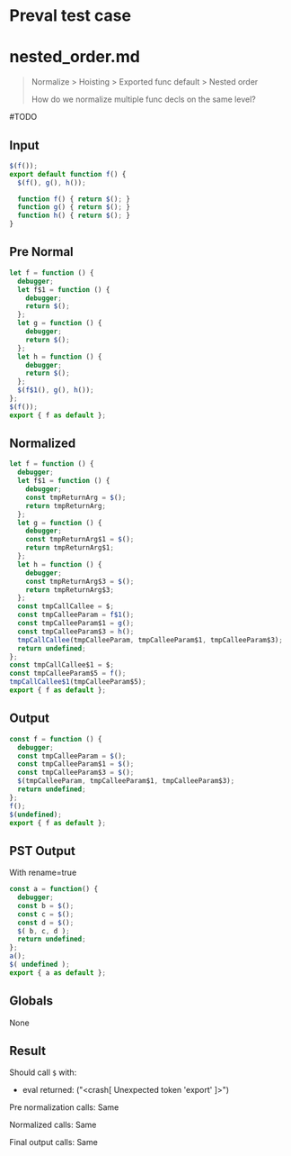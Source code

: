 # Preval test case

# nested_order.md

> Normalize > Hoisting > Exported func default > Nested order
>
> How do we normalize multiple func decls on the same level?

#TODO

## Input

`````js filename=intro
$(f());
export default function f() {
  $(f(), g(), h());

  function f() { return $(); }
  function g() { return $(); }
  function h() { return $(); }
}
`````

## Pre Normal


`````js filename=intro
let f = function () {
  debugger;
  let f$1 = function () {
    debugger;
    return $();
  };
  let g = function () {
    debugger;
    return $();
  };
  let h = function () {
    debugger;
    return $();
  };
  $(f$1(), g(), h());
};
$(f());
export { f as default };
`````

## Normalized


`````js filename=intro
let f = function () {
  debugger;
  let f$1 = function () {
    debugger;
    const tmpReturnArg = $();
    return tmpReturnArg;
  };
  let g = function () {
    debugger;
    const tmpReturnArg$1 = $();
    return tmpReturnArg$1;
  };
  let h = function () {
    debugger;
    const tmpReturnArg$3 = $();
    return tmpReturnArg$3;
  };
  const tmpCallCallee = $;
  const tmpCalleeParam = f$1();
  const tmpCalleeParam$1 = g();
  const tmpCalleeParam$3 = h();
  tmpCallCallee(tmpCalleeParam, tmpCalleeParam$1, tmpCalleeParam$3);
  return undefined;
};
const tmpCallCallee$1 = $;
const tmpCalleeParam$5 = f();
tmpCallCallee$1(tmpCalleeParam$5);
export { f as default };
`````

## Output


`````js filename=intro
const f = function () {
  debugger;
  const tmpCalleeParam = $();
  const tmpCalleeParam$1 = $();
  const tmpCalleeParam$3 = $();
  $(tmpCalleeParam, tmpCalleeParam$1, tmpCalleeParam$3);
  return undefined;
};
f();
$(undefined);
export { f as default };
`````

## PST Output

With rename=true

`````js filename=intro
const a = function() {
  debugger;
  const b = $();
  const c = $();
  const d = $();
  $( b, c, d );
  return undefined;
};
a();
$( undefined );
export { a as default };
`````

## Globals

None

## Result

Should call `$` with:
 - eval returned: ("<crash[ Unexpected token 'export' ]>")

Pre normalization calls: Same

Normalized calls: Same

Final output calls: Same
